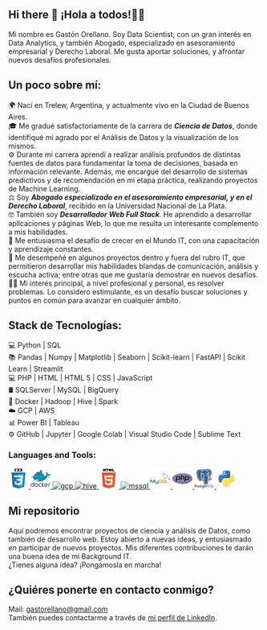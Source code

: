 ## Hi there 👋 ¡Hola a todos!👋👋

Mi nombre es Gastón Orellano. Soy Data Scientist, con un gran interés en Data Analytics, y también Abogado, especializado en asesoramiento empresarial y Derecho Laboral. Me gusta aportar soluciones, y afrontar nuevos desafíos profesionales.


## Un poco sobre mí:
🌍 Nací en Trelew, Argentina, y actualmente vivo en la Ciudad de Buenos Aires.<br>
🎓 Me gradué satisfactoriamente de la carrera de ***Ciencia de Datos***, donde identifiqué mi agrado por el Análisis de Datos y la visualización de los mismos.<br>
⚙️ Durante mi carrera aprendí a realizar análisis profundos de distintas fuentes de datos para fundamentar la toma de decisiones, basada en información relevante. Además, me encargué del desarrollo de sistemas predictivos y de recomendación en mi etapa práctica, realizando proyectos de Machine Learning.<br>
⚖️ Soy ***Abogado especializado en el asesoramiento empresarial, y en el Derecho Laboral***, recibido en la Universidad Nacional de La Plata.<br>
🤓 También soy ***Desarrollador Web Full Stack***. He aprendido a desarrollar aplicaciones y páginas Web, lo que me resulta un interesante complemento a mis habilidades.<br>
🌱 Me entusiasma el desafío de crecer en el Mundo IT, con una capacitación y aprendizaje constantes.<br>
💫 Me desempeñé en algunos proyectos dentro y fuera del rubro IT, que permitieron desarrollar mis habilidades blandas de comunicación, análisis y escucha activa; entre otras que me gustaría demostrar en nuevos desafíos.<br>
🤝🏻 Mi interés principal, a nivel profesional y personal, es resolver problemas. Lo considero estimulante, es un desafío buscar soluciones y puntos en común para avanzar en cualquier ámbito.<br>


## Stack de Tecnologías:
💻 Python | SQL<br>
📚 Pandas | Numpy | Matplotlib | Seaborn | Scikit-learn | FastAPI | Scikit Learn | Streamlit<br>
💻 PHP | HTML | HTML 5 | CSS | JavaScript<br>
🛢 SQLServer | MySQL | BigQuery<br>
🔧 Docker | Hadoop | Hive | Spark <br>
☁️ GCP | AWS<br>
📊 Power BI | Tableau<br>
⚙️ GitHub | Jupyter | Google Colab | Visual Studio Code | Sublime Text<br>
</p>


<h3 align="left">Languages and Tools:</h3>
<p align="left"> <a href="https://www.w3schools.com/css/" target="_blank" rel="noreferrer"> <img src="https://raw.githubusercontent.com/devicons/devicon/master/icons/css3/css3-original-wordmark.svg" alt="css3" width="40" height="40"/> </a> <a href="https://www.docker.com/" target="_blank" rel="noreferrer"> <img src="https://raw.githubusercontent.com/devicons/devicon/master/icons/docker/docker-original-wordmark.svg" alt="docker" width="40" height="40"/> </a> <a href="https://cloud.google.com" target="_blank" rel="noreferrer"> <img src="https://www.vectorlogo.zone/logos/google_cloud/google_cloud-icon.svg" alt="gcp" width="40" height="40"/> </a> <a href="https://hive.apache.org/" target="_blank" rel="noreferrer"> <img src="https://www.vectorlogo.zone/logos/apache_hive/apache_hive-icon.svg" alt="hive" width="40" height="40"/> </a> <a href="https://www.w3.org/html/" target="_blank" rel="noreferrer"> <img src="https://raw.githubusercontent.com/devicons/devicon/master/icons/html5/html5-original-wordmark.svg" alt="html5" width="40" height="40"/> </a> <a href="https://www.microsoft.com/en-us/sql-server" target="_blank" rel="noreferrer"> <img src="https://www.svgrepo.com/show/303229/microsoft-sql-server-logo.svg" alt="mssql" width="40" height="40"/> </a> <a href="https://www.mysql.com/" target="_blank" rel="noreferrer"> <img src="https://raw.githubusercontent.com/devicons/devicon/master/icons/mysql/mysql-original-wordmark.svg" alt="mysql" width="40" height="40"/> </a> <a href="https://www.php.net" target="_blank" rel="noreferrer"> <img src="https://raw.githubusercontent.com/devicons/devicon/master/icons/php/php-original.svg" alt="php" width="40" height="40"/> </a> <a href="https://www.postgresql.org" target="_blank" rel="noreferrer"> <img src="https://raw.githubusercontent.com/devicons/devicon/master/icons/postgresql/postgresql-original-wordmark.svg" alt="postgresql" width="40" height="40"/> </a> <a href="https://www.python.org" target="_blank" rel="noreferrer"> <img src="https://raw.githubusercontent.com/devicons/devicon/master/icons/python/python-original.svg" alt="python" width="40" height="40"/> </a> </p>


## Mi repositorio
Aquí podremos encontrar proyectos de ciencia y análisis de Datos, como también de desarrollo web. Estoy abierto a nuevas ideas, y entusiasmado en participar de nuevos proyectos.
Mis diferentes contribuciones te darán una buena idea de mi Background IT. <br>
¿Tienes alguna idea? ¡Pongámosla en marcha!

## ¿Quiéres ponerte en contacto conmigo?
Mail: gastorellano@gmail.com<br>
También puedes contactarme a través de [mi perfil de LinkedIn](https://www.linkedin.com/in/gaston-orellano/).


<!--
**gastorellano/gastorellano** is a ✨ _special_ ✨ repository because its `README.md` (this file) appears on your GitHub profile.

Here are some ideas to get you started:

- 🔭 I’m currently working on ...
- 🌱 I’m currently learning ...
- 👯 I’m looking to collaborate on ...
- 🤔 I’m looking for help with ...
- 💬 Ask me about ...
- 📫 How to reach me: ...
- 😄 Pronouns: ...
- ⚡ Fun fact: ...
-->
